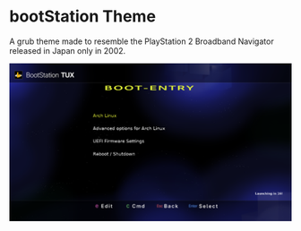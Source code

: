# bootStation Theme
A grub theme made to resemble the PlayStation 2 Broadband Navigator released in Japan only in 2002.

![preview](bootStationPreview.png)
